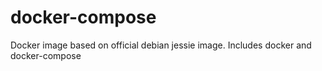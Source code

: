 # docker-compose
Docker image based on official debian jessie image. Includes docker and docker-compose
